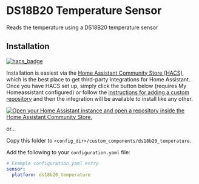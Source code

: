 # DS18B20 Temperature Sensor

Reads the temperature using a DS18B20 temperature sensor

## Installation
[![hacs_badge](https://img.shields.io/badge/HACS-Custom-orange.svg?style=for-the-badge)](https://github.com/hacs/integration)

Installation is easiest via the [Home Assistant Community Store
(HACS)](https://hacs.xyz/), which is the best place to get third-party
integrations for Home Assistant. Once you have HACS set up, simply click the button below (requires My Homeassistant configured) or
follow the [instructions for adding a custom
repository](https://hacs.xyz/docs/faq/custom_repositories) and then
the integration will be available to install like any other.

[![Open your Home Assistant instance and open a repository inside the Home Assistant Community Store.](https://my.home-assistant.io/badges/hacs_repository.svg)](https://my.home-assistant.io/redirect/hacs_repository/?owner=make-all&repository=ds18b20_temperature&category=integration)

or...

Copy this folder to `<config_dir>/custom_components/ds18b20_temperature`.

Add the following to your `configuration.yaml` file:

```yaml
# Example configuration.yaml entry
sensor:
  platform: ds18b20_temperature
```
